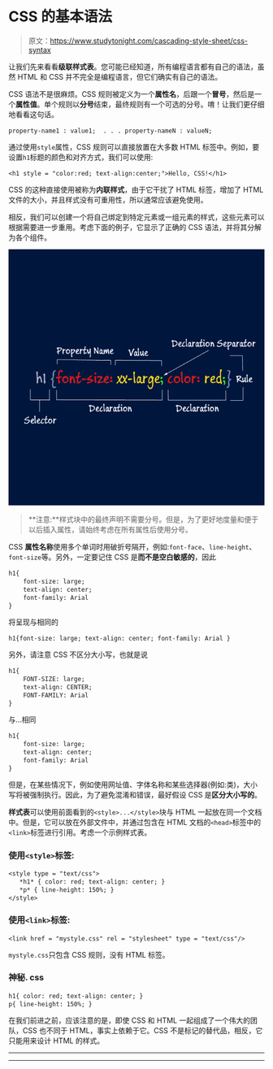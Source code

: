 # CSS 的基本语法

> 原文：<https://www.studytonight.com/cascading-style-sheet/css-syntax>

让我们先来看看**级联样式表**。您可能已经知道，所有编程语言都有自己的语法，虽然 HTML 和 CSS 并不完全是编程语言，但它们确实有自己的语法。

CSS 语法不是很麻烦。CSS 规则被定义为一个**属性名**，后跟一个**冒号**，然后是一个**属性值**。单个规则以**分号**结束，最终规则有一个可选的分号。唷！让我们更仔细地看看这句话。

```
property-name1 : value1;  . . . property-nameN : valueN;
```

通过使用`style`属性，CSS 规则可以直接放置在大多数 HTML 标签中。例如，要设置`h1`标题的颜色和对齐方式，我们可以使用:

```
<h1 style = "color:red; text-align:center;">Hello, CSS!</h1>
```

CSS 的这种直接使用被称为**内联样式**，由于它干扰了 HTML 标签，增加了 HTML 文件的大小，并且样式没有可重用性，所以通常应该避免使用。

相反，我们可以创建一个将自己绑定到特定元素或一组元素的样式，这些元素可以根据需要进一步重用。考虑下面的例子，它显示了正确的 CSS 语法，并将其分解为各个组件。

![CSS Syntax](img/76545c58adc8706cc83dd0730476991f.png)

> **注意:**样式块中的最终声明不需要分号。但是，为了更好地度量和便于以后插入属性，请始终考虑在所有属性后使用分号。

CSS **属性名称**使用多个单词时用破折号隔开，例如:`font-face`、`line-height`、`font-size`等。另外，一定要记住 CSS 是**而不是空白敏感的**，因此

```
h1{ 
    font-size: large; 
    text-align: center; 
    font-family: Arial
}
```

将呈现与相同的

```
h1{font-size: large; text-align: center; font-family: Arial }
```

另外，请注意 CSS 不区分大小写，也就是说

```
h1{ 
    FONT-SIZE: large; 
    text-align: CENTER; 
    FONT-FAMILY: Arial 
}
```

与...相同

```
h1{ 
    font-size: large; 
    text-align: center; 
    font-family: Arial
}
```

但是，在某些情况下，例如使用网址值、字体名称和某些选择器(例如:类)，大小写将被强制执行。因此，为了避免混淆和错误，最好假设 CSS 是**区分大小写的**。

**样式表**可以使用前面看到的`<style>...</style>`块与 HTML 一起放在同一个文档中。但是，它可以放在外部文件中，并通过包含在 HTML 文档的`<head>`标签中的`<link>`标签进行引用。考虑一个示例样式表。

### 使用`<style>`标签:

```
<style type = "text/css">
   *h1* { color: red; text-align: center; }
   *p* { line-height: 150%; }
</style>
```

### 使用`<link>`标签:

```
<link href = "mystyle.css" rel = "stylesheet" type = "text/css"/>
```

`mystyle.css`只包含 CSS 规则，没有 HTML 标签。

### 神秘. css

```
h1{ color: red; text-align: center; }
p{ line-height: 150%; }
```

在我们前进之前，应该注意的是，即使 CSS 和 HTML 一起组成了一个伟大的团队，CSS 也不同于 HTML，事实上依赖于它。CSS 不是标记的替代品，相反，它只能用来设计 HTML 的样式。

* * *

* * *